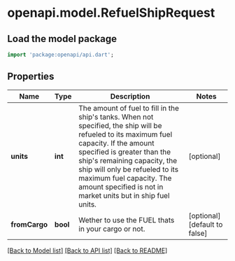 # openapi.model.RefuelShipRequest

## Load the model package
```dart
import 'package:openapi/api.dart';
```

## Properties
Name | Type | Description | Notes
------------ | ------------- | ------------- | -------------
**units** | **int** | The amount of fuel to fill in the ship's tanks. When not specified, the ship will be refueled to its maximum fuel capacity. If the amount specified is greater than the ship's remaining capacity, the ship will only be refueled to its maximum fuel capacity. The amount specified is not in market units but in ship fuel units. | [optional] 
**fromCargo** | **bool** | Wether to use the FUEL thats in your cargo or not. | [optional] [default to false]

[[Back to Model list]](../README.md#documentation-for-models) [[Back to API list]](../README.md#documentation-for-api-endpoints) [[Back to README]](../README.md)


